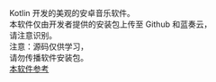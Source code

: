 Kotlin 开发的美观的安卓音乐软件。  
本软件仅由开发者提供的安装包上传至 Github 和蓝奏云，  
请注意识别。  
注意：源码仅供学习，  
请勿传播软件安装包。  
[本软件参考](https://github.com/Moriafly/DsoMusic)
